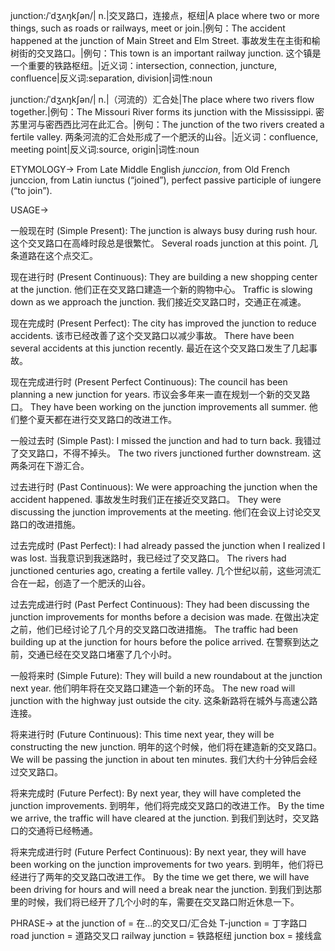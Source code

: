 junction:/ˈdʒʌŋkʃən/| n.|交叉路口，连接点，枢纽|A place where two or more things, such as roads or railways, meet or join.|例句：The accident happened at the junction of Main Street and Elm Street. 事故发生在主街和榆树街的交叉路口。|例句：This town is an important railway junction.  这个镇是一个重要的铁路枢纽。|近义词：intersection, connection, juncture, confluence|反义词:separation, division|词性:noun

junction:/ˈdʒʌŋkʃən/| n.|（河流的）汇合处|The place where two rivers flow together.|例句：The Missouri River forms its junction with the Mississippi. 密苏里河与密西西比河在此汇合。|例句：The junction of the two rivers created a fertile valley. 两条河流的汇合处形成了一个肥沃的山谷。|近义词：confluence, meeting point|反义词:source, origin|词性:noun


ETYMOLOGY->
From Late Middle English *junccion*, from Old French junccion, from Latin iunctus (“joined”), perfect passive participle of iungere (“to join”).


USAGE->

一般现在时 (Simple Present):
The junction is always busy during rush hour.  这个交叉路口在高峰时段总是很繁忙。
Several roads junction at this point. 几条道路在这个点交汇。

现在进行时 (Present Continuous):
They are building a new shopping center at the junction.  他们正在交叉路口建造一个新的购物中心。
Traffic is slowing down as we approach the junction.  我们接近交叉路口时，交通正在减速。

现在完成时 (Present Perfect):
The city has improved the junction to reduce accidents.  该市已经改善了这个交叉路口以减少事故。
There have been several accidents at this junction recently. 最近在这个交叉路口发生了几起事故。

现在完成进行时 (Present Perfect Continuous):
The council has been planning a new junction for years.  市议会多年来一直在规划一个新的交叉路口。
They have been working on the junction improvements all summer. 他们整个夏天都在进行交叉路口的改进工作。

一般过去时 (Simple Past):
I missed the junction and had to turn back.  我错过了交叉路口，不得不掉头。
The two rivers junctioned further downstream. 这两条河在下游汇合。


过去进行时 (Past Continuous):
We were approaching the junction when the accident happened. 事故发生时我们正在接近交叉路口。
They were discussing the junction improvements at the meeting. 他们在会议上讨论交叉路口的改进措施。

过去完成时 (Past Perfect):
I had already passed the junction when I realized I was lost.  当我意识到我迷路时，我已经过了交叉路口。
The rivers had junctioned centuries ago, creating a fertile valley.  几个世纪以前，这些河流汇合在一起，创造了一个肥沃的山谷。

过去完成进行时 (Past Perfect Continuous):
They had been discussing the junction improvements for months before a decision was made.  在做出决定之前，他们已经讨论了几个月的交叉路口改进措施。
The traffic had been building up at the junction for hours before the police arrived.  在警察到达之前，交通已经在交叉路口堵塞了几个小时。


一般将来时 (Simple Future):
They will build a new roundabout at the junction next year.  他们明年将在交叉路口建造一个新的环岛。
The new road will junction with the highway just outside the city.  这条新路将在城外与高速公路连接。


将来进行时 (Future Continuous):
This time next year, they will be constructing the new junction.  明年的这个时候，他们将在建造新的交叉路口。
We will be passing the junction in about ten minutes.  我们大约十分钟后会经过交叉路口。

将来完成时 (Future Perfect):
By next year, they will have completed the junction improvements.  到明年，他们将完成交叉路口的改进工作。
By the time we arrive, the traffic will have cleared at the junction.  到我们到达时，交叉路口的交通将已经畅通。

将来完成进行时 (Future Perfect Continuous):
By next year, they will have been working on the junction improvements for two years.  到明年，他们将已经进行了两年的交叉路口改进工作。
By the time we get there, we will have been driving for hours and will need a break near the junction. 到我们到达那里的时候，我们将已经开了几个小时的车，需要在交叉路口附近休息一下。


PHRASE->
at the junction of = 在...的交叉口/汇合处
T-junction = 丁字路口
road junction = 道路交叉口
railway junction = 铁路枢纽
junction box = 接线盒
